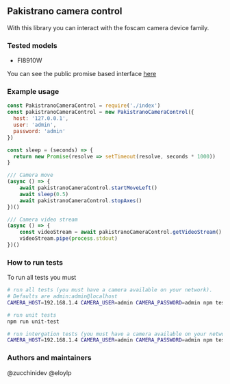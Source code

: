 ## Pakistrano camera control

With this library you can interact with the foscam camera device family.

### Tested models
- FI8910W

You can see the public promise based interface [here](lib/index.js)

### Example usage
```javascript
const PakistranoCameraControl = require('./index')
const pakistranoCameraControl = new PakistranoCameraControl({
  host: '127.0.0.1',
  user: 'admin',
  password: 'admin'
})

const sleep = (seconds) => {
  return new Promise(resolve => setTimeout(resolve, seconds * 1000))
}

/// Camera move
(async () => {
    await pakistranoCameraControl.startMoveLeft()
    await sleep(0.5)
    await pakistranoCameraControl.stopAxes()
})()

/// Camera video stream
(async () => {
    const videoStream = await pakistranoCameraControl.getVideoStream()
    videoStream.pipe(process.stdout)
})()
```

### How to run tests
To run all tests you must
```bash
# run all tests (you must have a camera available on your network).
# Defaults are admin:admin@localhost
CAMERA_HOST=192.168.1.4 CAMERA_USER=admin CAMERA_PASSWORD=admin npm test

# run unit tests
npm run unit-test

# run intergation tests (you must have a camera available on your network)
CAMERA_HOST=192.168.1.4 CAMERA_USER=admin CAMERA_PASSWORD=admin npm test

```

### Authors and maintainers
@zucchinidev
@eloylp